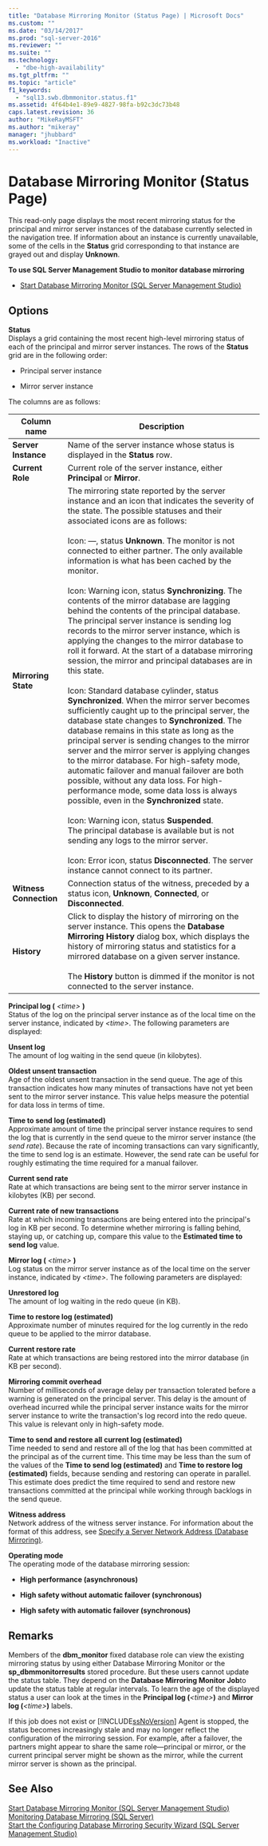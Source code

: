 ```yaml
---
title: "Database Mirroring Monitor (Status Page) | Microsoft Docs"
ms.custom: ""
ms.date: "03/14/2017"
ms.prod: "sql-server-2016"
ms.reviewer: ""
ms.suite: ""
ms.technology: 
  - "dbe-high-availability"
ms.tgt_pltfrm: ""
ms.topic: "article"
f1_keywords: 
  - "sql13.swb.dbmmonitor.status.f1"
ms.assetid: 4f64b4e1-89e9-4827-98fa-b92c3dc73b48
caps.latest.revision: 36
author: "MikeRayMSFT"
ms.author: "mikeray"
manager: "jhubbard"
ms.workload: "Inactive"
---
```

# Database Mirroring Monitor (Status Page)
  This read-only page displays the most recent mirroring status for the principal and mirror server instances of the database currently selected in the navigation tree. If information about an instance is currently unavailable, some of the cells in the **Status** grid corresponding to that instance are grayed out and display **Unknown**.  
  
 **To use SQL Server Management Studio to monitor database mirroring**  
  
-   [Start Database Mirroring Monitor &#40;SQL Server Management Studio&#41;](../../database-engine/database-mirroring/start-database-mirroring-monitor-sql-server-management-studio.md)  
  
## Options  
 **Status**  
 Displays a grid containing the most recent high-level mirroring status of each of the principal and mirror server instances. The rows of the **Status** grid are in the following order:  
  
-   Principal server instance  
  
-   Mirror server instance  
  
 The columns are as follows:  
  
|Column name|Description|  
|-----------------|-----------------|  
|**Server Instance**|Name of the server instance whose status is displayed in the **Status** row.|  
|**Current Role**|Current role of the server instance, either **Principal** or **Mirror**.|  
|**Mirroring State**|The mirroring state reported by the server instance and an icon that indicates the severity of the state. The possible statuses and their associated icons are as follows:<br /><br /> Icon: —, status **Unknown**. The monitor is not connected to either partner. The only available information is what has been cached by the monitor.<br /><br /> Icon: Warning icon, status **Synchronizing**. The contents of the mirror database are lagging behind the contents of the principal database. The principal server instance is sending log records to the mirror server instance, which is applying the changes to the mirror database to roll it forward. At the start of a database mirroring session, the mirror and principal databases are in this state.<br /><br /> Icon: Standard database cylinder, status **Synchronized**. When the mirror server becomes sufficiently caught up to the principal server, the database state changes to **Synchronized**. The database remains in this state as long as the principal server is sending changes to the mirror server and the mirror server is applying changes to the mirror database.  For high-safety mode, automatic failover and manual failover are both possible, without any data loss.  For high-performance mode, some data loss is always possible, even in the **Synchronized** state.<br /><br /> Icon: Warning icon, status **Suspended**. <br />                            The principal database is available but is not sending any logs to the mirror server.<br /><br /> Icon: Error icon, status **Disconnected**. The server instance cannot connect to its partner.|  
|**Witness Connection**|Connection status of the witness, preceded by a status icon, **Unknown**, **Connected**, or **Disconnected**.|  
|**History**|Click to display the history of mirroring on the server instance. This opens the **Database Mirroring History** dialog box, which displays the history of mirroring status and statistics for a mirrored database on a given server instance.<br /><br /> The **History** button is dimmed if the monitor is not connected to the server instance.|  
  
 **Principal log (** *\<time>* **)**  
 Status of the log on the principal server instance as of the local time on the server instance, indicated by *\<time>*. The following parameters are displayed:  
  
 **Unsent log**  
 The amount of log waiting in the send queue (in kilobytes).  
  
 **Oldest unsent transaction**  
 Age of the oldest unsent transaction in the send queue. The age of this transaction indicates how many minutes of transactions have not yet been sent to the mirror server instance. This value helps measure the potential for data loss in terms of time.  
  
 **Time to send log (estimated)**  
 Approximate amount of time the principal server instance requires to send the log that is currently in the send queue to the mirror server instance (the *send rate*). Because the rate of incoming transactions can vary significantly, the time to send log is an estimate. However, the send rate can be useful for roughly estimating the time required for a manual failover.  
  
 **Current send rate**  
 Rate at which transactions are being sent to the mirror server instance in kilobytes (KB) per second.  
  
 **Current rate of new transactions**  
 Rate at which incoming transactions are being entered into the principal's log in KB per second. To determine whether mirroring is falling behind, staying up, or catching up, compare this value to the **Estimated time to send log** value.  
  
 **Mirror log (** *\<time>* **)**  
 Log status on the mirror server instance as of the local time on the server instance, indicated by *\<time>*. The following parameters are displayed:  
  
 **Unrestored log**  
 The amount of log waiting in the redo queue (in KB).  
  
 **Time to restore log (estimated)**  
 Approximate number of minutes required for the log currently in the redo queue to be applied to the mirror database.  
  
 **Current restore rate**  
 Rate at which transactions are being restored into the mirror database (in KB per second).  
  
 **Mirroring commit overhead**  
 Number of milliseconds of average delay per transaction tolerated before a warning is generated on the principal server. This delay is the amount of overhead incurred while the principal server instance waits for the mirror server instance to write the transaction's log record into the redo queue. This value is relevant only in high-safety mode.  
  
 **Time to send and restore all current log (estimated)**  
 Time needed to send and restore all of the log that has been committed at the principal as of the current time. This time may be less than the sum of the values of the **Time to send log (estimated)** and **Time to restore log (estimated)** fields, because sending and restoring can operate in parallel. This estimate does predict the time required to send and restore new transactions committed at the principal while working through backlogs in the send queue.  
  
 **Witness address**  
 Network address of the witness server instance. For information about the format of this address, see [Specify a Server Network Address &#40;Database Mirroring&#41;](../../database-engine/database-mirroring/specify-a-server-network-address-database-mirroring.md).  
  
 **Operating mode**  
 The operating mode of the database mirroring session:  
  
-   **High performance (asynchronous)**  
  
-   **High safety without automatic failover (synchronous)**  
  
-   **High safety with automatic failover (synchronous)**  
  
## Remarks  
 Members of the **dbm_monitor** fixed database role can view the existing mirroring status by using either Database Mirroring Monitor or the **sp_dbmmonitorresults** stored procedure. But these users cannot update the status table. They depend on the **Database Mirroring Monitor Job**to update the status table at regular intervals. To learn the age of the displayed status a user can look at the times in the **Principal log (***\<time>***)** and **Mirror log (***\<time>***)** labels.  
  
 If this job does not exist or [!INCLUDE[ssNoVersion](../../includes/ssnoversion-md.md)] Agent is stopped, the status becomes increasingly stale and may no longer reflect the configuration of the mirroring session. For example, after a failover, the partners might appear to share the same role—principal or mirror, or the current principal server might be shown as the mirror, while the current mirror server is shown as the principal.  
  
## See Also  
 [Start Database Mirroring Monitor &#40;SQL Server Management Studio&#41;](../../database-engine/database-mirroring/start-database-mirroring-monitor-sql-server-management-studio.md)   
 [Monitoring Database Mirroring &#40;SQL Server&#41;](../../database-engine/database-mirroring/monitoring-database-mirroring-sql-server.md)   
 [Start the Configuring Database Mirroring Security Wizard &#40;SQL Server Management Studio&#41;](../../database-engine/database-mirroring/start-the-configuring-database-mirroring-security-wizard.md)  
  
  
